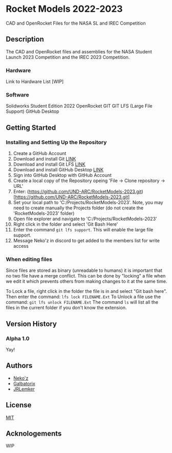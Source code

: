 # Rocket Models 2022-2023
CAD and OpenRocket Files for the NASA SL and IREC Competition
## Description
The CAD and OpenRocket files and assemblies for the NASA Student Launch 2023 Competition and the IREC 2023 Competition.
### Hardware
Link to Hardware List [WIP]
### Software
Solidworks Student Edition 2022
OpenRocket
GIT
GIT LFS (Large File Support)
GitHub Desktop
## Getting Started
### Installing and Setting Up the Repository
1) Create a GitHub Account
2) Download and install Git [LINK](https://git-scm.com/downloads)
3) Download and install Git LFS [LINK](https://git-lfs.github.com/)
4) Download and install GitHub Desktop [LINK](https://desktop.github.com/)
5) Sign into GitHub Desktop with GitHub Account
6) Create a local copy of the Repository opeing 'File -> Clone repository -> URL'
7) Enter: (https://github.com/UND-ARC/RocketModels-2023.git)[https://github.com/UND-ARC/RocketModels-2023.git]
8) Set your local path to 'C:/Projects/RocketModels-2023'. Note, you may need to create manually the Projects folder (do not create the 'RocketModels-2023' folder)
9) Open file explorer and navigate to 'C:/Projects/RocketModels-2023'
10) Right click in the folder and select 'Git Bash Here'
11) Enter the command `git lfs support`. This will enable the large file support.
12) Message Neko'z in discord to get added to the members list for write access
### When editing files
Since files are stored as binary (unreadable to humans) it is important that no two file have a merge conflict. This can be done by "locking" a file when we edit it which prevents others from making changes to it at the same time.

To Lock a file, right click in the folder the file is in and select "Git bash here". Then enter the command:
`lfs lock FILENAME.Ext`
To Unlock a file use the command:
`git lfs unlock FILENAME.Ext`
The command `ls` will list all the files in the current folder if you don't know the extension.

## Version History
### Alpha 1.0
Yay!
## Authors
- [Neko'z](mailto:zachariah.palmer@und.edu)
- [Galbatorix](mailto:mason.motschke@und.edu)
- [JRLemker](mailto:joseph.lemker@und.edu)
## License
[MIT](LICENSE)
## Acknologements
WIP
